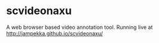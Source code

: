 # scvideonaxu

A web browser based video annotation tool. Running live at http://jampekka.github.io/scvideonaxu/
